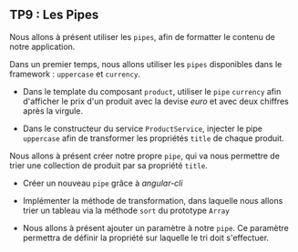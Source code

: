 ## TP9 : Les Pipes

Nous allons à présent utiliser les `pipes`, afin de formatter le contenu de notre application.

Dans un premier temps, nous allons utiliser les `pipes` disponibles dans le framework : `uppercase` et `currency`.

- Dans le template du composant `product`, utiliser le `pipe` `currency` afin d'afficher le prix d'un produit avec la devise *euro* et avec deux chiffres après la virgule.

- Dans le constructeur du service `ProductService`, injecter le pipe `uppercase` afin de transformer les propriétés `title` de chaque produit.

Nous allons à présent créer notre propre `pipe`, qui va nous permettre de trier une collection de produit par sa propriété `title`.

- Créer un nouveau `pipe` grâce à *angular-cli*

- Implémenter la méthode de transformation, dans laquelle nous allons trier un tableau via la méthode `sort` du prototype `Array`

- Nous allons à présent ajouter un paramètre à notre `pipe`. Ce paramètre permettra de définir la propriété sur laquelle le tri doit s'effectuer.
